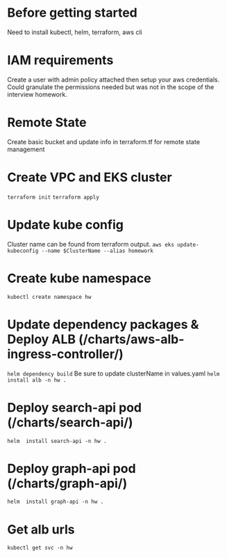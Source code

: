 # Before getting started
Need to install kubectl, helm, terraform, aws cli

# IAM requirements
Create a user with admin policy attached then setup your aws credentials.
Could granulate the permissions needed but was not in the scope of the interview homework.

# Remote State
Create basic bucket and update info in terraform.tf for remote state management

# Create VPC and EKS cluster
`terraform init`
`terraform apply`

# Update kube config
Cluster name can be found from terraform output.
`aws eks update-kubeconfig --name $ClusterName --alias homework`

# Create kube namespace
`kubectl create namespace hw`

# Update dependency packages & Deploy ALB (/charts/aws-alb-ingress-controller/)
`helm dependency build`
Be sure to update clusterName in values.yaml
`helm install alb -n hw .`

# Deploy search-api pod (/charts/search-api/)
`helm  install search-api -n hw .`

# Deploy graph-api pod (/charts/graph-api/)
`helm  install graph-api -n hw .`

# Get alb urls
`kubectl get svc -n hw`